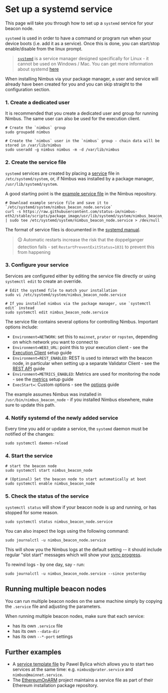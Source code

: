 # Set up a systemd service

This page will take you through how to set up a `systemd` service for your beacon node.

`systemd` is used in order to have a command or program run when your device boots (i.e. add it as a service). Once this is done, you can start/stop enable/disable from the linux prompt.

> [`systemd`](https://systemd.io/) is a service manager designed specifically for Linux - it cannot be used on Windows / Mac. You can get more information about systemd [here](https://fedoramagazine.org/what-is-an-init-system/)

When installing Nimbus via your package manager, a user and service will already have been created for you and you can skip straight to the configuration section.

### 1. Create a dedicated user

It is recommended that you create a dedicated user and group for running Nimbus. The same user can also be used for the execution client.

```console
# Create the `nimbus` group
sudo groupadd nimbus

# Create the `nimbus` user in the `nimbus` group - chain data will be stored in /var/lib/nimbus
sudo useradd -g nimbus nimbus -m -d /var/lib/nimbus
```

### 2. Create the service file

`systemd` services are created by placing a [service](https://www.freedesktop.org/software/systemd/man/systemd.service.html) file in `/etc/systemd/system`, or, if Nimbus was installed by a package manager, `/usr/lib/systemd/system`.

A good starting point is the [example service file](https://github.com/status-im/nimbus-eth2/blob/unstable/scripts/package_image/usr/lib/systemd/system/nimbus_beacon_node.service) in the Nimbus repository.

```console
# Download example service file and save it to `/etc/systemd/system/nimbus_beacon_node.service`
curl -s https://raw.githubusercontent.com/status-im/nimbus-eth2/stable/scripts/package_image/usr/lib/systemd/system/nimbus_beacon_node.service | sudo tee /etc/systemd/system/nimbus_beacon_node.service > /dev/null
```

The format of service files is documented in the [systemd manual](https://www.freedesktop.org/software/systemd/man/systemd.service.html).

> 🛈 Automatic restarts increase the risk that the doppelganger detection fails - set `RestartPreventExitStatus=1031` to prevent this from happening

### 3. Configure your service

Services are configured either by editing the service file directly or using `systemctl edit` to create an override.

```console
# Edit the systemd file to match your installation
sudo vi /etc/systemd/system/nimbus_beacon_node.service

# If you installed nimbus via the package manager, use `systemctl edit` instead
sudo systemctl edit nimbus_beacon_node.service
```

The service file contains several options for controlling Nimbus. Important options include:

* `Environment=NETWORK`: set this to `mainnet`, `prater` or `ropsten`, depending on which network you want to connect to
* `Environment=WEB3_URL`: point this to your execution client - see the [Execution Client](./eth1.md) setup guide
* `Environment=REST_ENABLED`: REST is used to interact with the beacon node, in particular when setting up a separate Validator Client - see the [REST API](./rest-api.md) guide
* `Environment=METRICS_ENABLED`: Metrics are used for monitoring the node - see the [metrics](./metrics-pretty-pictures.md) setup guide
* `ExecStart=`: Custom options - see the [options](./options.md) guide

The example assumes Nimbus was installed in `/usr/bin/nimbus_beacon_node` - if you installed Nimbus elsewhere, make sure to update this path.

### 4. Notify systemd of the newly added service

Every time you add or update a service, the `systemd` daemon must be notified of the changes:

```console
sudo systemctl daemon-reload
```

### 4. Start the service

```console
# start the beacon node
sudo systemctl start nimbus_beacon_node

# (Optional) Set the beacon node to start automatically at boot
sudo systemctl enable nimbus_beacon_node
```

### 5. Check the status of the service

`systemctl status` will show if your beacon node is up and running, or has stopped for some reason.

```console
sudo systemctl status nimbus_beacon_node.service
```

You can also inspect the logs using the following command:

```console
sudo journalctl -u nimbus_beacon_node.service
```

This will show you the Nimbus logs at the default setting -- it should include regular "slot start" messages which will show your [sync progress](./keep-an-eye.md#keep-track-of-your-syncing-progress).

To rewind logs - by one day, say - run:

```console
sudo journalctl -u nimbus_beacon_node.service --since yesterday
```

## Running multiple beacon nodes

You can run multiple beacon nodes on the same machine simply by copying the `.service` file and adjusting the parameters.

When running multiple beacon nodes, make sure that each service:

* has its own `.service` file
* has its own `--data-dir`
* has its own `--*-port` settings

## Further examples

- A [service template file](https://github.com/chfast/ethereum-node/blob/main/nimbus%40.service) by Pawel Bylica which allows you to start two services at the same time: e.g. `nimbus@prater.service` and `nimbus@mainnet.service`.
- The [EthereumOnARM](https://github.com/diglos/ethereumonarm/blob/main/fpm-package-builder/nimbus/extras/nimbus.service) project maintains a service file as part of their Ethereum installation package repository.
